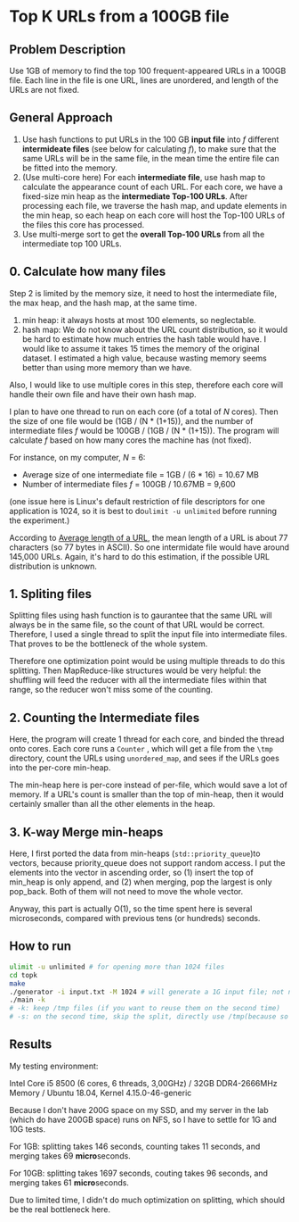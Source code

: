 # Top K URLs from a 100GB file



## Problem Description

Use 1GB of memory to find the top 100 frequent-appeared URLs in a 100GB file. Each line in the file is one URL, lines are unordered, and length of the URLs are not fixed.



## General Approach 

1. Use hash functions to put URLs in the 100 GB **input file** into *f* different **intermideate files** (see below for calculating *f*), to make sure that the same URLs will be in the same file, in the mean time the entire file can be fitted into the memory.
2. (Use multi-core here) For each **intermediate file**, use hash map to calculate the appearance count of each URL. For each core, we have a fixed-size min heap as the **intermediate Top-100 URLs**. After processing each file, we traverse the hash map, and update elements in the min heap, so each heap on each core will host the Top-100 URLs of the files this core has processed.
3. Use multi-merge sort to get the **overall Top-100 URLs** from all the intermediate top 100 URLs.



## 0. Calculate how many files

Step 2 is limited by the memory size, it need to host the intermediate file, the max heap, and the hash map, at the same time.

1. min heap: it always hosts at most 100 elements, so neglectable.
2. hash map: We do not know about the URL count distribution, so it would be hard to estimate how much entries the hash table would have. I would like to assume it takes 15 times the memory of the original dataset. I estimated a high value, because wasting memory seems better than using more memory than we have.

Also, I would like to use multiple cores in this step, therefore each core will handle their own file and have their own hash map.

I plan to have one thread to run on each core (of a total of *N* cores). Then the size of one file would be (1GB / (N * (1+15)), and the number of intermediate files *f* would be 100GB / (1GB / (N * (1+15)). The program will calculate *f* based on how many cores the machine has (not fixed).

For instance, on my computer, *N* = 6:

* Average size of one intermediate file = 1GB / (6 * 16) = 10.67 MB
* Number of intermediate files *f* = 100GB / 10.67MB = 9,600

(one issue here is Linux's default restriction of file descriptors for one application is 1024, so it is best to do`ulimit -u unlimited` before running the experiment.)

According to [Average length of a URL](http://www.supermind.org/blog/740/average-length-of-a-url-part-2), the mean length of a URL is about 77 characters (so 77 bytes in ASCII). So one intermidate file would have around 145,000 URLs. Again, it's hard to do this estimation, if the possible URL distribution is unknown.



## 1. Spliting files

Splitting files using hash function is to gaurantee that the same URL will always be in the same file, so the count of that URL would be correct. Therefore, I used a single thread to split the input file into intermediate files. That proves to be the bottleneck of the whole system.

Therefore one optimization point would be using multiple threads to do this splitting. Then MapReduce-like structures would be very helpful: the shuffling will feed the reducer with all the intermediate files within that range, so the reducer won't miss some of the counting.



## 2. Counting the Intermediate files

Here, the program will create 1 thread for each core, and binded the thread onto cores. Each core runs a `Counter` , which will get a file from the `\tmp` directory, count the URLs using `unordered_map`, and sees if the URLs goes into the per-core min-heap.

The min-heap here is per-core instead of per-file, which would save a lot of memory. If a URL's count is smaller than the top of min-heap, then it would certainly smaller than all the other elements in the heap.



## 3. K-way Merge min-heaps

Here, I first ported the data from min-heaps (`std::priority_queue`)to vectors, because priority_queue does not support random access. I put the elements into the vector in ascending order, so (1) insert the top of min_heap is only append, and (2) when merging, pop the largest is only pop_back. Both of them will not need to move the whole vector.

Anyway, this part is actually O(1), so the time spent here is several microseconds, compared with previous tens (or hundreds) seconds.



## How to run

```bash
ulimit -u unlimited # for opening more than 1024 files
cd topk
make
./generator -i input.txt -M 1024 # will generate a 1G input file; not necessary
./main -k 
# -k: keep /tmp files (if you want to reuse them on the second time)
# -s: on the second time, skip the split, directly use /tmp(because so slow)
```



## Results

My testing environment:

Intel Core i5 8500 (6 cores, 6 threads, 3,00GHz) / 32GB DDR4-2666MHz Memory / Ubuntu 18.04, Kernel 4.15.0-46-generic

Because I don't have 200G space on my SSD, and my server in the lab (which do have 200GB space) runs on NFS, so I have to settle for 1G and 10G tests.

For 1GB:  splitting takes 146 seconds, counting takes 11 seconds, and merging takes 69 **micro**seconds. 

For 10GB: splitting takes 1697 seconds, couting takes 96 seconds, and merging takes 61 **micro**seconds. 

Due to limited time, I didn't do much optimization on splitting, which should be the real bottleneck here.

